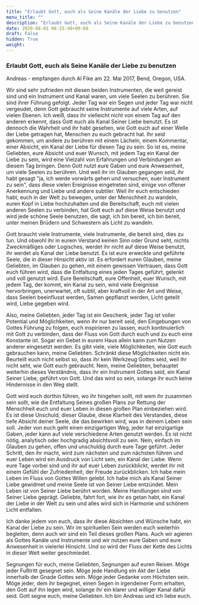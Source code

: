 ```yaml
---
title: "Erlaubt Gott, euch als Seine Kanäle der Liebe zu benutzen"
menu_title: ""
description: "Erlaubt Gott, euch als Seine Kanäle der Liebe zu benutzen"
date: 2020-08-01 06:25:48+00:68
draft: False
hidden: True
weight:
---
```

### Erlaubt Gott, euch als Seine Kanäle der Liebe zu benutzen

Andreas - empfangen durch Al Fike am 22. Mai 2017, Bend, Oregon, USA.

Wir sind sehr zufrieden mit diesen beiden Instrumenten, die weit gereist sind und ein Instrument und Kanal waren, um viele Seelen zu berühren. Sie sind ihrer Führung gefolgt. Jeder Tag war ein Segen und jeder Tag war nicht vergeudet, denn Gott gebraucht seine Instrumente auf viele Arten, auf vielen Ebenen. Ich weiß, dass ihr vielleicht nicht von einem Tag auf den anderen erkennt, dass Gott euch als Kanal Seiner Liebe benutzt. Es ist dennoch die Wahrheit und ihr habt gesehen, wie Gott euch auf einer Welle der Liebe getragen hat, Menschen zu euch gebracht hat. Ihr seid gekommen, um andere zu berühren mit einem Lächeln, einem Kommentar, einer Absicht, ein Kanal der Liebe für diesen Tag zu sein. So ist es, meine Geliebten, eure Absicht und euer Wunsch, mit jedem Tag ein Kanal der Liebe zu sein, wird eine Vielzahl von Erfahrungen und Verbindungen an diesem Tag bringen. Denn Gott nutzt eure Gaben und eure Anwesenheit, um viele Seelen zu berühren. Und weil ihr im Glauben gegangen seid, ihr habt gesagt "ja, ich werde vorwärts gehen und versuchen, euer Instrument zu sein", dass diese vielen Ereignisse eingetreten sind, einige von offener Anerkennung und Liebe und andere subtiler. Weil ihr euch entschieden habt, euch in der Welt zu bewegen, unter der Menschheit zu wandeln, euren Kopf in Liebe hochzuhalten und die Bereitschaft, euch mit vielen anderen Seelen zu verbinden, hat Gott euch auf diese Weise benutzt und wird jede schöne Seele benutzen, die sagt, ich bin bereit, ich bin bereit, unter meinen Brüdern und Schwestern als Licht zu wandeln.

Gott braucht viele Instrumente, viele Instrumente, die bereit sind, dies zu tun. Und obwohl ihr in eurem Verstand keinen Sinn oder Grund seht, nichts Zweckmäßiges oder Logisches, werdet ihr nicht auf diese Weise benutzt, ihr werdet als Kanal der Liebe benutzt. Es ist eure erweckte und geführte Seele, die in dieser Hinsicht aktiv ist. Es erfordert euren Glauben, meine Geliebten, im Glauben zu gehen, mit einem gewissen Vertrauen, dass Gott euch führen wird, dass die Entfaltung eines jeden Tages geführt, gelenkt und voll genutzt wird. Eure Bereitschaft, eure Offenheit, euer Wunsch, mit jedem Tag, der kommt, ein Kanal zu sein, wird viele Ereignisse hervorbringen, unerwartet, oft subtil, aber kraftvoll in der Art und Weise, dass Seelen beeinflusst werden, Samen gepflanzt werden, Licht geteilt wird, Liebe gegeben wird.

Also, meine Geliebten, jeder Tag ist ein Geschenk, jeder Tag ist voller Potential und Möglichkeiten, wenn ihr nur bereit seid, den Eingebungen von Gottes Führung zu folgen, euch inspirieren zu lassen, euch kontinuierlich mit Gott zu verbinden, dass der Fluss von Gott durch euch und zu euch eine Konstante ist. Sogar ein Gebet in eurem Haus allein kann zum Nutzen anderer eingesetzt werden. Es gibt viele, viele Möglichkeiten, wie Gott euch gebrauchen kann, meine Geliebten. Schränkt diese Möglichkeiten nicht ein. Beurteilt euch nicht selbst so, dass ihr kein Werkzeug Gottes seid, weil ihr nicht seht, wie Gott euch gebraucht. Nein, meine Geliebten, behauptet weiterhin dieses Verständnis, dass ihr ein Instrument Gottes seid, ein Kanal Seiner Liebe, geführt von Gott. Und das wird so sein, solange ihr euch keine Hindernisse in den Weg stellt.

Gott wird euch dorthin führen, wo ihr hingehen sollt, mit wem ihr zusammen sein sollt, wie die Entfaltung Seines großen Plans zur Rettung der Menschheit euch und euer Leben in diesen großen Plan einbeziehen wird. Es ist diese Unschuld, dieser Glaube, diese Klarheit des Verstandes, diese tiefe Absicht deiner Seele, die das bewirken wird, was in deinem Leben sein soll. Jeder von euch geht einen einzigartigen Weg, jeder hat einzigartige Gaben, jeder kann auf viele verschiedene Arten genutzt werden. Es ist nicht nötig, analytisch oder hochgradig absichtsvoll zu sein. Nein, einfach im Glauben zu gehen, offen und unschuldig durch eure Tage geführt. Jeder Schritt, den ihr macht, wird zum nächsten und zum nächsten führen und euer Leben wird ein Ausdruck von Licht sein, ein Kanal der Liebe. Wenn eure Tage vorbei sind und ihr auf euer Leben zurückblickt, werdet ihr mit einem Gefühl der Zufriedenheit, der Freude zurückblicken. Ich habe mein Leben im Fluss von Gottes Willen gelebt. Ich habe mich als Kanal Seiner Liebe gewidmet und meine Seele ist von Seiner Liebe entzündet. Mein Leben ist von Seiner Liebe berührt worden. Meine Handlungen sind von Seiner Liebe geprägt. Geliebte, fahrt fort, wie ihr es getan habt, ein Kanal der Liebe in der Welt zu sein und alles wird sich in Harmonie und schönem Licht entfalten.

Ich danke jedem von euch, dass ihr diese Absichten und Wünsche habt, ein Kanal der Liebe zu sein. Wir im spirituellen Sein werden euch weiterhin begleiten, denn auch wir sind ein Teil dieses großen Plans. Auch wir agieren als Gottes Kanäle und Instrumente und wir nutzen eure Gaben und eure Anwesenheit in vielerlei Hinsicht. Und so wird der Fluss der Kette des Lichts in dieser Welt weiter geschmiedet.

Segnungen für euch, meine Geliebten, Segnungen auf euren Reisen. Möge jeder Fußtritt gesegnet sein. Möge jede Handlung ein Akt der Liebe innerhalb der Gnade Gottes sein. Möge jeder Gedanke vom Höchsten sein. Möge jeder, dem ihr begegnet, einen Segen in irgendeiner Form erhalten, den Gott auf ihn legen wird, solange ihr ein klarer und williger Kanal dafür seid. Gott segne euch, meine Geliebten. Ich bin Andreas und ich liebe euch.
